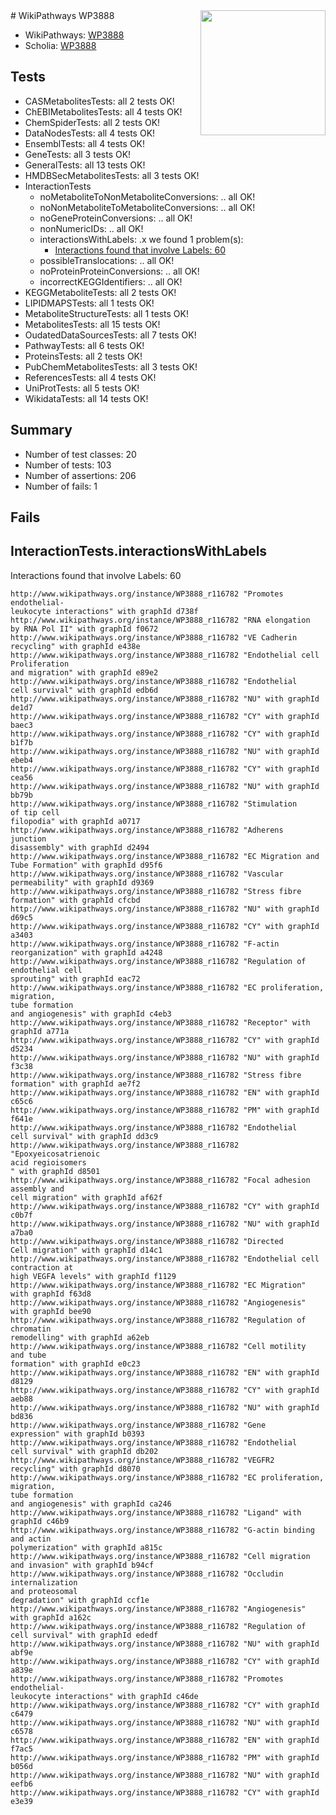<img style="float: right; width: 200px" src="https://upload.wikimedia.org/wikipedia/commons/thumb/8/83/Wplogo_with_text_500.png/640px-Wplogo_with_text_500.png" />
# WikiPathways WP3888

* WikiPathways: [WP3888](https://new.wikipathways.org/pathways/WP3888)
* Scholia: [WP3888](https://scholia.toolforge.org/wikipathways/WP3888)
## Tests
* CASMetabolitesTests: all 2 tests OK!
* ChEBIMetabolitesTests: all 4 tests OK!
* ChemSpiderTests: all 2 tests OK!
* DataNodesTests: all 4 tests OK!
* EnsemblTests: all 4 tests OK!
* GeneTests: all 3 tests OK!
* GeneralTests: all 13 tests OK!
* HMDBSecMetabolitesTests: all 3 tests OK!
* InteractionTests
    * noMetaboliteToNonMetaboliteConversions: .. all OK!
    * noNonMetaboliteToMetaboliteConversions: .. all OK!
    * noGeneProteinConversions: .. all OK!
    * nonNumericIDs: .. all OK!
    * interactionsWithLabels: .x we found 1 problem(s):
        * [Interactions found that involve Labels: 60](#fe97a953)
    * possibleTranslocations: .. all OK!
    * noProteinProteinConversions: .. all OK!
    * incorrectKEGGIdentifiers: .. all OK!
* KEGGMetaboliteTests: all 2 tests OK!
* LIPIDMAPSTests: all 1 tests OK!
* MetaboliteStructureTests: all 1 tests OK!
* MetabolitesTests: all 15 tests OK!
* OudatedDataSourcesTests: all 7 tests OK!
* PathwayTests: all 6 tests OK!
* ProteinsTests: all 2 tests OK!
* PubChemMetabolitesTests: all 3 tests OK!
* ReferencesTests: all 4 tests OK!
* UniProtTests: all 5 tests OK!
* WikidataTests: all 14 tests OK!


## Summary

* Number of test classes: 20
* Number of tests: 103
* Number of assertions: 206
* Number of fails: 1

## Fails

<a name="fe97a953" />

## InteractionTests.interactionsWithLabels

Interactions found that involve Labels: 60
```
http://www.wikipathways.org/instance/WP3888_r116782 "Promotes endothelial-
leukocyte interactions" with graphId d738f
http://www.wikipathways.org/instance/WP3888_r116782 "RNA elongation
by RNA Pol II" with graphId f0672
http://www.wikipathways.org/instance/WP3888_r116782 "VE Cadherin
recycling" with graphId e438e
http://www.wikipathways.org/instance/WP3888_r116782 "Endothelial cell
Proliferation
and migration" with graphId e89e2
http://www.wikipathways.org/instance/WP3888_r116782 "Endothelial
cell survival" with graphId edb6d
http://www.wikipathways.org/instance/WP3888_r116782 "NU" with graphId de1d7
http://www.wikipathways.org/instance/WP3888_r116782 "CY" with graphId baec3
http://www.wikipathways.org/instance/WP3888_r116782 "CY" with graphId b1f7b
http://www.wikipathways.org/instance/WP3888_r116782 "NU" with graphId ebeb4
http://www.wikipathways.org/instance/WP3888_r116782 "CY" with graphId cea56
http://www.wikipathways.org/instance/WP3888_r116782 "NU" with graphId bb79b
http://www.wikipathways.org/instance/WP3888_r116782 "Stimulation
of tip cell
filopodia" with graphId a0717
http://www.wikipathways.org/instance/WP3888_r116782 "Adherens
junction
disassembly" with graphId d2494
http://www.wikipathways.org/instance/WP3888_r116782 "EC Migration and
Tube Formation" with graphId d95f6
http://www.wikipathways.org/instance/WP3888_r116782 "Vascular
permeability" with graphId d9369
http://www.wikipathways.org/instance/WP3888_r116782 "Stress fibre
formation" with graphId cfcbd
http://www.wikipathways.org/instance/WP3888_r116782 "NU" with graphId d69c5
http://www.wikipathways.org/instance/WP3888_r116782 "CY" with graphId a3403
http://www.wikipathways.org/instance/WP3888_r116782 "F-actin
reorganization" with graphId a4248
http://www.wikipathways.org/instance/WP3888_r116782 "Regulation of
endothelial cell
sprouting" with graphId eac72
http://www.wikipathways.org/instance/WP3888_r116782 "EC proliferation,
migration,
tube formation
and angiogenesis" with graphId c4eb3
http://www.wikipathways.org/instance/WP3888_r116782 "Receptor" with graphId a771a
http://www.wikipathways.org/instance/WP3888_r116782 "CY" with graphId d5234
http://www.wikipathways.org/instance/WP3888_r116782 "NU" with graphId f3c38
http://www.wikipathways.org/instance/WP3888_r116782 "Stress fibre
formation" with graphId ae7f2
http://www.wikipathways.org/instance/WP3888_r116782 "EN" with graphId c65c6
http://www.wikipathways.org/instance/WP3888_r116782 "PM" with graphId f641e
http://www.wikipathways.org/instance/WP3888_r116782 "Endothelial
cell survival" with graphId dd3c9
http://www.wikipathways.org/instance/WP3888_r116782 "Epoxyeicosatrienoic
acid regioisomers
" with graphId d8501
http://www.wikipathways.org/instance/WP3888_r116782 "Focal adhesion
assembly and
cell migration" with graphId af62f
http://www.wikipathways.org/instance/WP3888_r116782 "CY" with graphId c0b7f
http://www.wikipathways.org/instance/WP3888_r116782 "NU" with graphId a7ba0
http://www.wikipathways.org/instance/WP3888_r116782 "Directed 
Cell migration" with graphId d14c1
http://www.wikipathways.org/instance/WP3888_r116782 "Endothelial cell
contraction at
high VEGFA levels" with graphId f1129
http://www.wikipathways.org/instance/WP3888_r116782 "EC Migration" with graphId f63d8
http://www.wikipathways.org/instance/WP3888_r116782 "Angiogenesis" with graphId bee90
http://www.wikipathways.org/instance/WP3888_r116782 "Regulation of
chromatin
remodelling" with graphId a62eb
http://www.wikipathways.org/instance/WP3888_r116782 "Cell motility
and tube 
formation" with graphId e0c23
http://www.wikipathways.org/instance/WP3888_r116782 "EN" with graphId d8129
http://www.wikipathways.org/instance/WP3888_r116782 "CY" with graphId aeb88
http://www.wikipathways.org/instance/WP3888_r116782 "NU" with graphId bd836
http://www.wikipathways.org/instance/WP3888_r116782 "Gene
expression" with graphId b0393
http://www.wikipathways.org/instance/WP3888_r116782 "Endothelial
cell survival" with graphId db202
http://www.wikipathways.org/instance/WP3888_r116782 "VEGFR2
recycling" with graphId d8070
http://www.wikipathways.org/instance/WP3888_r116782 "EC proliferation,
migration,
tube formation
and angiogenesis" with graphId ca246
http://www.wikipathways.org/instance/WP3888_r116782 "Ligand" with graphId c46b9
http://www.wikipathways.org/instance/WP3888_r116782 "G-actin binding
and actin
polymerization" with graphId a815c
http://www.wikipathways.org/instance/WP3888_r116782 "Cell migration
and invasion" with graphId b94cf
http://www.wikipathways.org/instance/WP3888_r116782 "Occludin
internalization
and proteosomal
degradation" with graphId ccf1e
http://www.wikipathways.org/instance/WP3888_r116782 "Angiogenesis" with graphId a162c
http://www.wikipathways.org/instance/WP3888_r116782 "Regulation of
cell survival" with graphId ededf
http://www.wikipathways.org/instance/WP3888_r116782 "NU" with graphId abf9e
http://www.wikipathways.org/instance/WP3888_r116782 "CY" with graphId a839e
http://www.wikipathways.org/instance/WP3888_r116782 "Promotes endothelial-
leukocyte interactions" with graphId c46de
http://www.wikipathways.org/instance/WP3888_r116782 "CY" with graphId c6479
http://www.wikipathways.org/instance/WP3888_r116782 "NU" with graphId c6578
http://www.wikipathways.org/instance/WP3888_r116782 "EN" with graphId f7ac5
http://www.wikipathways.org/instance/WP3888_r116782 "PM" with graphId b056d
http://www.wikipathways.org/instance/WP3888_r116782 "NU" with graphId eefb6
http://www.wikipathways.org/instance/WP3888_r116782 "CY" with graphId e3e39
```

